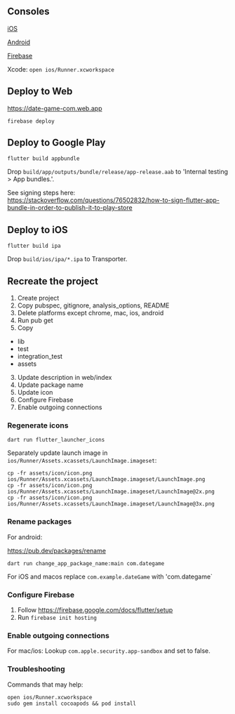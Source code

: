 ## Consoles

[iOS](https://appstoreconnect.apple.com/apps/6450636537/appstore/ios/version/inflight)

[Android](https://play.google.com/console/u/0/developers/6507993011983655494/app/4972487045490055287/app-dashboard)

[Firebase](https://console.firebase.google.com/project/date-game-com/overview)

Xcode: `open ios/Runner.xcworkspace`

## Deploy to Web

https://date-game-com.web.app

```
firebase deploy
```

## Deploy to Google Play

```
flutter build appbundle
```

Drop `build/app/outputs/bundle/release/app-release.aab` to 'Internal testing > App bundles.'.

See signing steps here: https://stackoverflow.com/questions/76502832/how-to-sign-flutter-app-bundle-in-order-to-publish-it-to-play-store

## Deploy to iOS

```
flutter build ipa
```

Drop `build/ios/ipa/*.ipa` to Transporter.


## Recreate the project

1. Create project
2. Copy pubspec, gitignore, analysis_options, README
3. Delete platforms except chrome, mac, ios, android
3. Run pub get
4. Copy
  - lib
  - test
  - integration_test
  - assets
3. Update description in web/index
4. Update package name
5. Update icon
6. Configure Firebase
4. Enable outgoing connections


### Regenerate icons

```
dart run flutter_launcher_icons
```

Separately update launch image in `ios/Runner/Assets.xcassets/LaunchImage.imageset`:

```
cp -fr assets/icon/icon.png ios/Runner/Assets.xcassets/LaunchImage.imageset/LaunchImage.png
cp -fr assets/icon/icon.png ios/Runner/Assets.xcassets/LaunchImage.imageset/LaunchImage@2x.png
cp -fr assets/icon/icon.png ios/Runner/Assets.xcassets/LaunchImage.imageset/LaunchImage@3x.png

```

### Rename packages

For android:

https://pub.dev/packages/rename

```
dart run change_app_package_name:main com.dategame
```

For iOS and macos replace `com.example.dateGame` with 'com.dategame`

### Configure Firebase

1. Follow https://firebase.google.com/docs/flutter/setup
2. Run `firebase init hosting`


### Enable outgoing connections

For mac/ios:
Lookup `com.apple.security.app-sandbox` and set to false.

### Troubleshooting

Commands that may help:

```
open ios/Runner.xcworkspace
sudo gem install cocoapods && pod install
```
